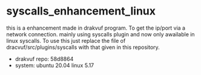 # syscalls_enhancement_linux
this is a enhancement made in drakvuf program. To get the ip/port via a network connection.
mainly using syscalls plugin and now only awailable in linux syscalls.
To use this just replace the file of dracvuf/src/plugins/syscalls with that given in this repository.

- drakvuf repo: 58d8864
- system: ubuntu 20.04 linux 5.17
